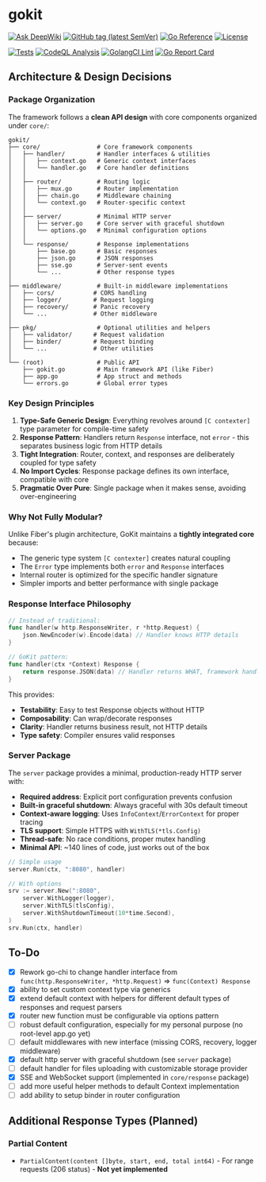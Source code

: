 # gokit

[![Ask DeepWiki](https://deepwiki.com/badge.svg)](https://deepwiki.com/dmitrymomot/gokit)
[![GitHub tag (latest SemVer)](https://img.shields.io/github/tag/dmitrymomot/gokit)](https://github.com/dmitrymomot/gokit/tags)
[![Go Reference](https://pkg.go.dev/badge/github.com/dmitrymomot/gokit.svg)](https://pkg.go.dev/github.com/dmitrymomot/gokit)
[![License](https://img.shields.io/github/license/dmitrymomot/gokit)](https://github.com/dmitrymomot/gokit/blob/main/LICENSE)

[![Tests](https://github.com/dmitrymomot/gokit/actions/workflows/tests.yml/badge.svg)](https://github.com/dmitrymomot/gokit/actions/workflows/tests.yml)
[![CodeQL Analysis](https://github.com/dmitrymomot/gokit/actions/workflows/codeql.yml/badge.svg)](https://github.com/dmitrymomot/gokit/actions/workflows/codeql.yml)
[![GolangCI Lint](https://github.com/dmitrymomot/gokit/actions/workflows/golangci-lint.yml/badge.svg)](https://github.com/dmitrymomot/gokit/actions/workflows/golangci-lint.yml)
[![Go Report Card](https://goreportcard.com/badge/github.com/dmitrymomot/gokit)](https://goreportcard.com/report/github.com/dmitrymomot/gokit)

## Architecture & Design Decisions

### Package Organization

The framework follows a **clean API design** with core components organized under `core/`:

```
gokit/
├── core/                # Core framework components
│   ├── handler/         # Handler interfaces & utilities
│   │   ├── context.go   # Generic context interfaces
│   │   └── handler.go   # Core handler definitions
│   │
│   ├── router/          # Routing logic
│   │   ├── mux.go       # Router implementation
│   │   ├── chain.go     # Middleware chaining
│   │   └── context.go   # Router-specific context
│   │
│   ├── server/          # Minimal HTTP server
│   │   ├── server.go    # Core server with graceful shutdown
│   │   └── options.go   # Minimal configuration options
│   │
│   └── response/        # Response implementations
│       ├── base.go      # Basic responses
│       ├── json.go      # JSON responses
│       ├── sse.go       # Server-sent events
│       └── ...          # Other response types
│
├── middleware/          # Built-in middleware implementations
│   ├── cors/           # CORS handling
│   ├── logger/         # Request logging
│   ├── recovery/       # Panic recovery
│   └── ...             # Other middleware
│
├── pkg/                 # Optional utilities and helpers
│   ├── validator/      # Request validation
│   ├── binder/         # Request binding
│   └── ...             # Other utilities
│
└── (root)               # Public API
    ├── gokit.go         # Main framework API (like Fiber)
    ├── app.go           # App struct and methods
    └── errors.go        # Global error types
```

### Key Design Principles

1. **Type-Safe Generic Design**: Everything revolves around `[C contexter]` type parameter for compile-time safety
2. **Response Pattern**: Handlers return `Response` interface, not `error` - this separates business logic from HTTP details
3. **Tight Integration**: Router, context, and responses are deliberately coupled for type safety
4. **No Import Cycles**: Response package defines its own interface, compatible with core
5. **Pragmatic Over Pure**: Single package when it makes sense, avoiding over-engineering

### Why Not Fully Modular?

Unlike Fiber's plugin architecture, GoKit maintains a **tightly integrated core** because:

- The generic type system `[C contexter]` creates natural coupling
- The `Error` type implements both `error` and `Response` interfaces
- Internal router is optimized for the specific handler signature
- Simpler imports and better performance with single package

### Response Interface Philosophy

```go
// Instead of traditional:
func handler(w http.ResponseWriter, r *http.Request) {
    json.NewEncoder(w).Encode(data) // Handler knows HTTP details
}

// GoKit pattern:
func handler(ctx *Context) Response {
    return response.JSON(data) // Handler returns WHAT, framework handles HOW
}
```

This provides:

- **Testability**: Easy to test Response objects without HTTP
- **Composability**: Can wrap/decorate responses
- **Clarity**: Handler returns business result, not HTTP details
- **Type safety**: Compiler ensures valid responses

### Server Package

The `server` package provides a minimal, production-ready HTTP server with:

- **Required address**: Explicit port configuration prevents confusion
- **Built-in graceful shutdown**: Always graceful with 30s default timeout
- **Context-aware logging**: Uses `InfoContext`/`ErrorContext` for proper tracing
- **TLS support**: Simple HTTPS with `WithTLS(*tls.Config)`
- **Thread-safe**: No race conditions, proper mutex handling
- **Minimal API**: ~140 lines of code, just works out of the box

```go
// Simple usage
server.Run(ctx, ":8080", handler)

// With options
srv := server.New(":8080",
    server.WithLogger(logger),
    server.WithTLS(tlsConfig),
    server.WithShutdownTimeout(10*time.Second),
)
srv.Run(ctx, handler)
```

## To-Do

- [x] Rework go-chi to change handler interface from `func(http.ResponseWriter, *http.Request)` => `func(Context) Response`
- [x] ability to set custom context type via generics
- [x] extend default context with helpers for different default types of responses and request parsers
- [x] router new function must be configurable via options pattern
- [ ] robust default configuration, especially for my personal purpose (no root-level app.go yet)
- [ ] default middlewares with new interface (missing CORS, recovery, logger middleware)
- [x] default http server with graceful shutdown (see `server` package)
- [ ] default handler for files uploading with customizable storage provider
- [x] SSE and WebSocket support (implemented in `core/response` package)
- [ ] add more useful helper methods to default Context implementation
- [ ] add ability to setup binder in router configuration

## Additional Response Types (Planned)

### Partial Content

- `PartialContent(content []byte, start, end, total int64)` - For range requests (206 status) - **Not yet implemented**

